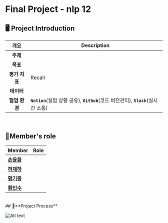 # Final Project - nlp 12


## 🖥️ Project Introduction
|**개요**|**Description**|
|:--:|--|
|**주제** |
|**목표**| 
|**평가 지표**| Recall |
|**데이터**|
|**협업 환경**|**`Notion`**(실험 상황 공유), **`Github`**(코드 버전관리), **`Slack`**(실시간 소통) |

<br>

## 👼**Member's role**
|**Member**|**Role**|
|--|--|
|[**손윤환**](https://github.com/Yunan31)| 
|[**허재하**](https://github.com/jaehahuh)|
|[**황기중**](https://github.com/merri4)|
|[**황인수**](https://github.com/In-Soo-Hwang)|

<br>
## 📅**Project Process**


![Alt text](./resource/3.png)

<br>
